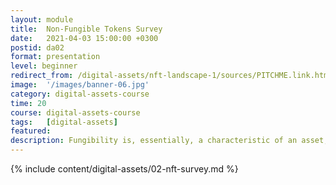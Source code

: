 ```yaml
---
layout: module
title:  Non-Fungible Tokens Survey
date:   2021-04-03 15:00:00 +0300
postid: da02
format: presentation
level: beginner
redirect_from: /digital-assets/nft-landscape-1/sources/PITCHME.link.html
image:  '/images/banner-06.jpg'
category: digital-assets-course
time: 20
course: digital-assets-course
tags:   [digital-assets]
featured:
description: Fungibility is, essentially, a characteristic of an asset, or token, that determines whether items or quantities of the same or similar type can be completely interchangeable during exchange or utility
---
```


{% include content/digital-assets/02-nft-survey.md %}

